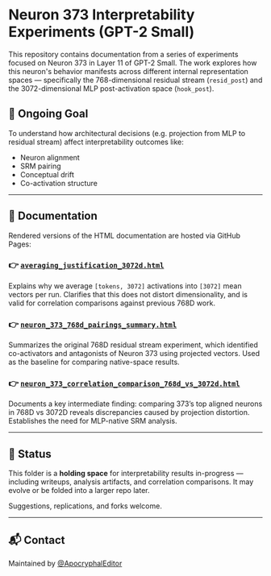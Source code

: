 
# Neuron 373 Interpretability Experiments (GPT-2 Small)

This repository contains documentation from a series of experiments focused on Neuron 373 in Layer 11 of GPT-2 Small. The work explores how this neuron's behavior manifests across different internal representation spaces — specifically the 768-dimensional residual stream (`resid_post`) and the 3072-dimensional MLP post-activation space (`hook_post`).

## 🧪 Ongoing Goal

To understand how architectural decisions (e.g. projection from MLP to residual stream) affect interpretability outcomes like:
- Neuron alignment
- SRM pairing
- Conceptual drift
- Co-activation structure

---

## 📁 Documentation

Rendered versions of the HTML documentation are hosted via GitHub Pages:

### 👉 [`averaging_justification_3072d.html`](https://apocryphaleditor.github.io/holding/averaging_justification_3072d.html)
Explains why we average `[tokens, 3072]` activations into `[3072]` mean vectors per run. Clarifies that this does not distort dimensionality, and is valid for correlation comparisons against previous 768D work.

### 👉 [`neuron_373_768d_pairings_summary.html`](https://apocryphaleditor.github.io/holding/neuron_373_768d_pairings_summary.html)
Summarizes the original 768D residual stream experiment, which identified co-activators and antagonists of Neuron 373 using projected vectors. Used as the baseline for comparing native-space results.

### 👉 [`neuron_373_correlation_comparison_768d_vs_3072d.html`](https://apocryphaleditor.github.io/holding/neuron_373_correlation_comparison_768d_vs_3072d.html)
Documents a key intermediate finding: comparing 373’s top aligned neurons in 768D vs 3072D reveals discrepancies caused by projection distortion. Establishes the need for MLP-native SRM analysis.

---

## 🔄 Status

This folder is a **holding space** for interpretability results in-progress — including writeups, analysis artifacts, and correlation comparisons. It may evolve or be folded into a larger repo later.

Suggestions, replications, and forks welcome.

---

## 📬 Contact

Maintained by [@ApocryphalEditor](https://github.com/ApocryphalEditor)
